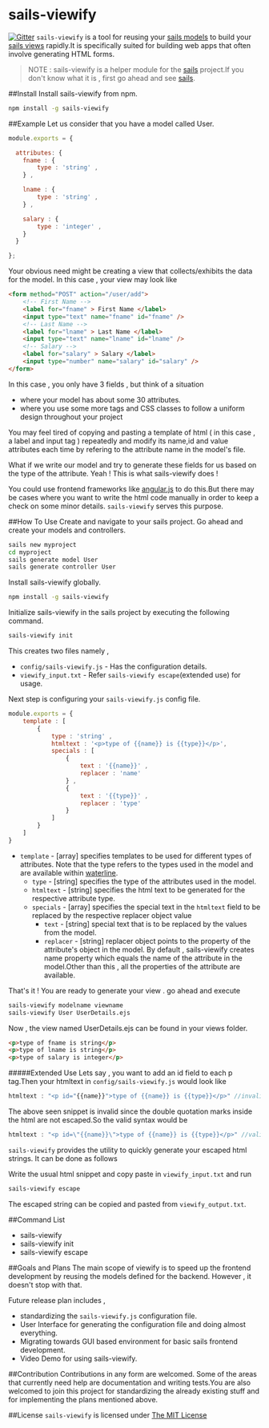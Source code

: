 sails-viewify
=============

[![Gitter](https://badges.gitter.im/Join%20Chat.svg)](https://gitter.im/scriptnull/sails-viewify?utm_source=badge&utm_medium=badge&utm_campaign=pr-badge&utm_content=badge)
``sails-viewify`` is a tool for reusing your [sails models](http://sailsjs.org/#/documentation/reference/waterline/models) to build your [sails views](http://sailsjs.org/#/documentation/concepts/Views) rapidly.It is specifically suited for building web apps that often involve generating HTML forms.

>NOTE : sails-viewify is a helper module for the [sails](npmjs.com/package/sails) project.If you don't know what it is , first go ahead and see [sails](npmjs.com/package/sails).

##Install
Install sails-viewify from npm.

```bash
npm install -g sails-viewify
```

##Example 
Let us consider that you have a model called User.

```javascript 
module.exports = {

  attributes: {
  	fname : {
  		type : 'string' ,
  	} ,

  	lname : {
  		type : 'string' ,
  	} ,

  	salary : {
  		type : 'integer' ,
  	} 
  }

};

```
Your obvious need might be creating a view that collects/exhibits the data for the model. In this case , your view may look like

```html 
<form method="POST" action="/user/add"> 
	<!-- First Name -->
	<label for="fname" > First Name </label>
	<input type="text" name="fname" id="fname" />
	<!-- Last Name -->
	<label for="lname" > Last Name </label>
	<input type="text" name="lname" id="lname" />
	<!-- Salary -->
	<label for="salary" > Salary </label>
	<input type="number" name="salary" id="salary" />
</form>
```
In this case , you only have 3 fields , but think of a situation 
- where your model has about some 30 attributes. 
- where you use some more tags and CSS classes to follow a uniform design throughout your project

You may feel tired of copying and pasting a template of html ( in this case , a label and input tag ) repeatedly and modify its name,id and value attributes each time by refering to the attribute name in the model's file.

What if we write our model and try to generate these fields for us based on the type of the attribute. Yeah ! This is what sails-viewify does !

You could use frontend frameworks like [angular.js](https://angularjs.org) to do this.But there may be cases where you want to write the html code manually in order to keep a check on some minor details. ``sails-viewify`` serves this purpose.

##How To Use 
Create and navigate to your sails project. Go ahead and create your models and controllers.

```bash
sails new myproject 
cd myproject
sails generate model User
sails generate controller User 
```
Install sails-viewify globally.
```bash
npm install -g sails-viewify
```

Initialize sails-viewify in the sails project by executing the following command.
```bash
sails-viewify init
```
This creates two files namely , 
- ``config/sails-viewify.js`` - Has the configuration details.
- ``viewify_input.txt`` - Refer ```sails-viewify escape```(extended use) for usage.
	
Next step is configuring your ``sails-viewify.js`` config file.
```javascript
module.exports = { 
	template : [
		{
			type : 'string' ,
			htmltext : '<p>type of {{name}} is {{type}}</p>',
			specials : [
				{
					text : '{{name}}' ,
					replacer : 'name'
				} ,
				{
					text : '{{type}}' ,
					replacer : 'type'
				}
			]
		} 
	]
}
```

- ``template`` - [array] specifies templates to be used for different types of attributes. Note that the type refers to the types used in the model and are available within [waterline](npmjs.com/package/waterline).
	- ``type`` - [string] specifies the type of the attributes used in the model.
	- ``htmltext`` - [string] specifies the html text to be generated for the respective attribute type.
	- ``specials`` - [array] specifies the special text in the ``htmltext`` field to be replaced by the respective replacer object value
		- ``text`` - [string] special text that is to be replaced by the values from the model.
		-  ``replacer`` - [string] replacer object points to the property of the attribute's object in the model. By default , sails-viewify creates name property which equals the name of the attribute in the model.Other than this , all the properties of the attribute are available.

That's it ! You are ready to generate your view . go ahead and execute 
```bash
sails-viewify modelname viewname
sails-viewify User UserDetails.ejs
```

Now , the view named UserDetails.ejs can be found in your views folder.
```html
<p>type of fname is string</p>
<p>type of lname is string</p>
<p>type of salary is integer</p>
```

#####Extended Use
Lets say , you want to add an id field to each p tag.Then your htmltext in ``config/sails-viewify.js`` would look like
```javascript
htmltext : "<p id="{{name}}">type of {{name}} is {{type}}</p>" //invalid 
```
The above seen snippet is invalid since the double quotation marks inside the html are not escaped.So the valid syntax would be 
```javascript
htmltext : "<p id=\"{{name}}\">type of {{name}} is {{type}}</p>" //valid 
```
``sails-viewify`` provides the utility to quickly generate your escaped html strings. It can be done as follows

Write the usual html snippet and copy paste in ``viewify_input.txt`` and run 
```bash
sails-viewify escape
```
The escaped string can be copied and pasted from ``viewify_output.txt``.

##Command List 
- sails-viewify 
- sails-viewify init
- sails-viewify escape

##Goals and Plans 
The main scope of viewify is to speed up the frontend development by reusing the models defined for the backend. However , it doesn't stop with that.

Future release plan includes ,
- standardizing the ``sails-viewify.js`` configuration file.
- User Interface for generating the configuration file and doing almost everything.
- Migrating towards GUI based environment for basic sails frontend development.
- Video Demo for using sails-viewify.

##Contribution
Contributions in any form are welcomed. Some of the areas that currently need help are documentation and writing tests.You are also welcomed to join this project for standardizing the already existing stuff and for implementing the plans mentioned above.

##License
``sails-viewify`` is licensed under [The MIT License](https://github.com/scriptnull/sails-viewify/blob/master/License.md)
